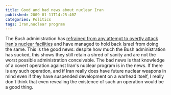 ```yaml
---
title: Good and bad news about nuclear Iran
published: 2009-01-11T14:25:40Z
categories: Politics
tags: Iran,nuclear program
---
```


The Bush administration has <a href="http://www.nytimes.com/2009/01/11/washington/11iran.html">refrained from any attempt to overtly attack Iran's nuclear facilities</a> and have managed to hold back Israel from doing the same.  This is the good news: despite how much the Bush administration has sucked, this shows they still retain a shred of sanity and are not the worst possible administration conceivable.  The bad news is that knowledge of a covert operation against Iran's nuclear program is in the news.  If there is any such operation, and if Iran really does have future nuclear weapons in mind even if they have suspended development on a warhead itself, I really don't think that even revealing the existence of such an operation would be a good thing.

